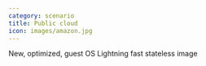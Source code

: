 ```yaml
---
category: scenario
title: Public cloud
icon: images/amazon.jpg
---
```


New, optimized, guest OS Lightning fast stateless image










